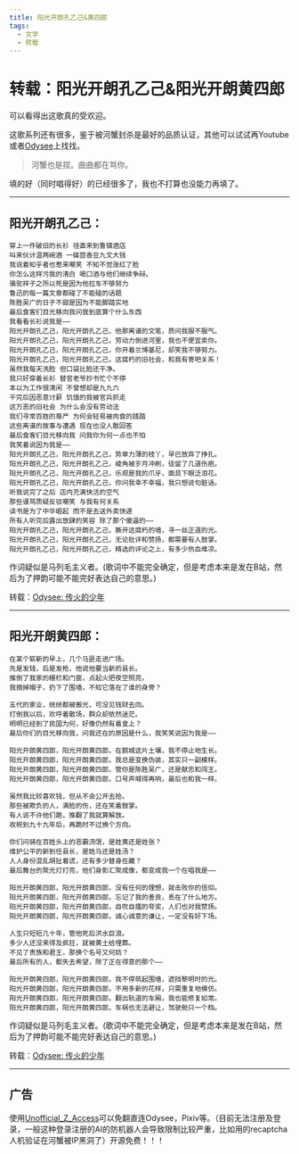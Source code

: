 ```yaml
---
title: 阳光开朗孔乙己&黄四郎
tags:
  - 文学
  - 转载
---
```


# 转载：阳光开朗孔乙己&阳光开朗黄四郎

<script setup>
import MidiPlayer from './MidiPlayer.vue';
</script>

<MidiPlayer MidiUrl="/midis/阳光开朗系列.mid" SongTitle="阳光开朗系列.mid" key="阳光开朗系列" />

可以看得出这歌真的受欢迎。

这歌系列还有很多，鉴于被河蟹封杀是最好的品质认证，其他可以试试再Youtube或者[Odysee](https://odysee.com/$/search?q=%E9%98%B3%E5%85%89%E5%BC%80%E6%9C%97)上找找。

> 河蟹也是捏。曲曲都在骂你。

填的好（同时唱得好）的已经很多了，我也不打算也没能力再填了。

---

## 阳光开朗孔乙己：

```text
穿上一件破旧的长衫 径直来到鲁镇酒店
叫来伙计温两碗酒 一碟茴香豆九文大钱
我说着知乎者也惹来嘲笑 不知不觉涨红了脸
你怎么这样污我的清白 喝口酒与他们继续争辩。
骆驼祥子之所以死是因为他拉车不够努力
鲁迅的每一篇文章都碰了不能碰的话题
陈胜吴广的日子不甜是因为不能脚踏实地
最后食客们目光移向我问我到底算个什么东西
我看看长衫说我是——
阳光开朗孔乙己，阳光开朗孔乙己，他那离谱的文笔，质问我服不服气。
阳光开朗孔乙己，阳光开朗孔乙己，劳动力倒进河里，我也不便宜卖你。
阳光开朗孔乙己，阳光开朗孔乙己，你开着兰博基尼，却笑我不够努力。
阳光开朗孔乙己，阳光开朗孔乙己，这腐朽的旧社会，和我有寄吧关系！
虽然我每天洗脸 但口袋比脸还干净。
我只好穿着长衫 替官老爷抄书忙个不停
本以为工作很清闲 不曾想却是九九六
干完后因恶意讨薪 饥饿的我被官兵抓走
这万恶的旧社会 为什么会没有劳动法
我们寻常百姓的尊严 为何会轻易被肉食的践踏
这些离谱的故事与遭遇 现在也没人敢回答
最后食客们目光移向我 问我你为何一点也不怕
我笑着说因为我是——
阳光开朗孔乙己，阳光开朗孔乙己，势单力薄的枝丫，早已放弃了挣扎。
阳光开朗孔乙己，阳光开朗孔乙己，棱角被岁月冲刷，徒留了几道伤疤。
阳光开朗孔乙己，阳光开朗孔乙己，乐观是我的爪牙，面具下眼泛泪花。
阳光开朗孔乙己，阳光开朗孔乙己，你问我幸不幸福，我只想说句脏话。
听我说完了之后 店内充满快活的空气
那些谩骂质疑反驳嘲笑 与我有何关系
读书是为了中华崛起 而不是去送外卖快递
所有人听完后露出放肆的笑容 除了那个傻逼的——
阳光开朗孔乙己，阳光开朗孔乙己，撕开这腐朽的墙，寻一丝正道的光。
阳光开朗孔乙己，阳光开朗孔乙己，无论批评和赞扬，都需要有人鼓掌。
阳光开朗孔乙己，阳光开朗孔乙己，精选的评论之上，有多少热血难凉。
```

作词疑似是马列毛主义者。(歌词中不能完全确定，但是考虑本来是发在B站，然后为了押韵可能不能完好表达自己的意思。)

转载：[Odysee: 传火的少年](https://odysee.com/@maliemaocommunist:1/%E3%80%8A%E9%98%B3%E5%85%89%E5%BC%80%E6%9C%97%E5%AD%94%E4%B9%99%E5%B7%B1%E3%80%8B:7)

---

## 阳光开朗黄四郎：

```text
在某个崭新的早上，几个马匪走进广场。
先是发钱，后是发枪，他说他要当新的县长。
推倒了我家的栅栏和门窗，点起火把夜空照亮，
我摘掉帽子，扔下了围墙，不知它落在了谁的身旁？

五代的家业，统统都被搬光，可没见钱财去向。
打倒我以后，欢呼着散场，群众却依然迷茫。
明明已经到了民国为何，好像仍然有着皇上？
最后你们的目光移向我，问我还在的原因是什么，我笑笑说因为我是——

阳光开朗黄四郎，阳光开朗黄四郎，在鹅城这片土壤，我不停止地生长。
阳光开朗黄四郎，阳光开朗黄四郎，我总是变换伪装，其实只一副模样。
阳光开朗黄四郎，阳光开朗黄四郎，管你是陈胜吴广，还是献忠和闯王。
阳光开朗黄四郎，阳光开朗黄四郎，口号声喊得再响，最后也和我一样。

虽然我比较喜欢钱，但从不会公开去抢。
那些被欺负的人，满脸的伤，还在笑着鼓掌。
有人说不许他们跪，推翻了我就算解放。
收税到九十九年后，再跪时不过换个方向。

你们问骑在百姓头上的恶霸流氓，是姓黄还是姓张？
维护公平的新到任县长，是姓马还是姓汤？
人人身份混乱胡扯着谎，还有多少替身在藏？
最后舞台的聚光灯打亮，他们身影汇聚成像，都变成我一个在唱我是——

阳光开朗黄四郎，阳光开朗黄四郎，没有任何的理想，就击败你的信仰。
阳光开朗黄四郎，阳光开朗黄四郎，忘记了我的善良，丢在了什么地方。
阳光开朗黄四郎，阳光开朗黄四郎，自吹自擂的夸奖，人们也对我赞扬。
阳光开朗黄四郎，阳光开朗黄四郎，诚心诚意的谦让，一定没有好下场。

人生只短短几十年，管他死后洪水巨浪。
多少人还没来得及疯狂，就被黄土给埋葬。
不见了贵族和君王，那换个名号又何妨？
最后所有的人，都失去希望，除了正在得意的那个——

阳光开朗黄四郎，阳光开朗黄四郎，我不停筑起围墙，遮挡黎明时的光。
阳光开朗黄四郎，阳光开朗黄四郎，不用多新的花样，只需重复地模仿。
阳光开朗黄四郎，阳光开朗黄四郎，翻出轨道的车厢，我也能修复如常。
阳光开朗黄四郎，阳光开朗黄四郎，车祸也无法避让，驾驶舱只一个档。
```

作词疑似是马列毛主义者。(歌词中不能完全确定，但是考虑本来是发在B站，然后为了押韵可能不能完好表达自己的意思。)

转载：[Odysee: 传火的少年](https://odysee.com/@maliemaocommunist:1/%E5%8F%88%E4%B8%80%E3%80%8A%E9%98%B3%E5%85%89%E5%BC%80%E6%9C%97%E5%A4%A7%E7%94%B7%E5%AD%A9%E3%80%8B%E7%BF%BB%E5%94%B1%E8%A2%AB%E5%B0%81%EF%BC%81%E3%80%8A%E9%98%B3%E5%85%89%E5%BC%80%E6%9C%97%E9%BB%84%E5%9B%9B%E9%83%8E%E3%80%8B%E9%9A%90%E5%96%BB%E8%B6%85%E5%A4%9A%EF%BC%81:3)

---

## 广告

使用[Unofficial_Z_Access](/Unofficial_Z_Access/)可以免翻直连Odysee，Pixiv等。（目前无法注册及登录，一般这种登录注册的AI的防机器人会导致限制比较严重，比如用的recaptcha人机验证在河蟹被IP黑洞了）开源免费！！！

